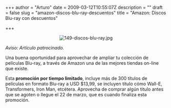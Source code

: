 +++
author = "Arturo"
date = 2009-03-12T10:55:07Z
description = ""
draft = false
slug = "amazon-discos-blu-ray-descuentos"
title = "Amazon: Discos Blu-ray con descuentos"

+++

<p align="center"><img src="https://geek.cl/images/import/149-discos-blu-ray.jpg" alt="149-discos-blu-ray.jpg" /></p>

<em>Aviso: Artículo patrocinado.</em><br />

<p>Una buena oportunidad para aprovechar de ampliar tu colección de películas Blu-ray, a través de Amazon una de las mejores tiendas on-line que existe.</p>

<p>Esta <strong>promoción por tiempo limitado</strong>, incluye más de 300 títulos de películas en formato Blu-ray a USD $13,99</a>, se incluyen título cómo Wall-E, Transformers, Iron Man, etcétera. Aprovecha de comprar algún titulo antes que se agoten o llegue el 22 de marzo, que es cuando finaliza esta promoción.</p>
